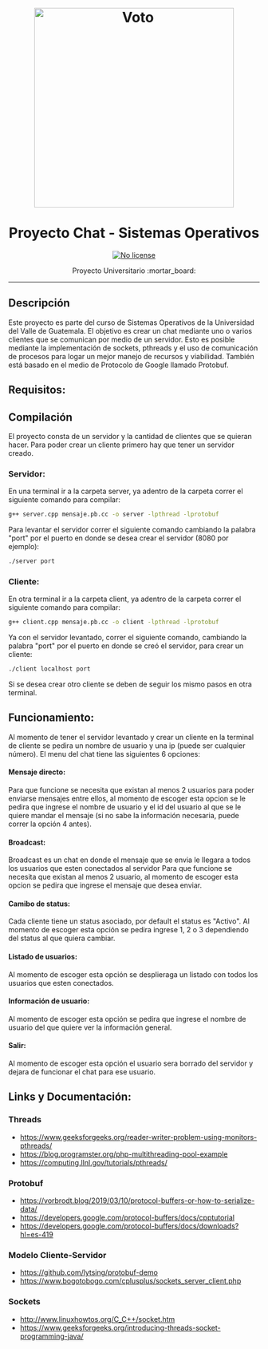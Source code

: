 <h1 align="center">
<br>
  <img src="https://cdn2.myket.ir/image/myket/icon/bd83259a-d072-4e38-b7cf-755950f7f97b_.png" alt="Voto" width="400"> 
<br>
<br>Proyecto Chat - Sistemas Operativos
</h1>
    
<p align="center">
  
  <a href="https://opensource.org/licenses/MIT">
    <img src="https://img.shields.io/static/v1?label=License&message=NoLicense&color=<COLOR>" alt="No license">
  </a>
</p>

<p align="center">Proyecto Universitario :mortar_board:</p>

<hr />


## Descripción
Este proyecto es parte del curso de Sistemas Operativos de la Universidad del Valle de Guatemala. El objetivo es crear un chat mediante uno o varios clientes que se comunican por medio de un servidor. Esto es posible mediante la implementación de sockets, pthreads y el uso de comunicación de procesos para logar un mejor manejo de recursos y viabilidad. También está basado en el medio de Protocolo de Google llamado Protobuf. 

## Requisitos:



## Compilación
El  proyecto consta de un servidor y la cantidad de clientes que se quieran hacer. Para poder crear un cliente primero hay que tener un servidor creado.

### Servidor:
En una terminal ir a la carpeta server, ya adentro de la carpeta correr el siguiente comando para compilar:
```bash
g++ server.cpp mensaje.pb.cc -o server -lpthread -lprotobuf
```
Para levantar el servidor correr el siguiente comando cambiando la palabra "port" por el puerto en donde se desea crear el servidor (8080 por ejemplo):
```bash
./server port
```
 
### Cliente:
En otra terminal ir a la carpeta client, ya adentro de la carpeta correr el siguiente comando para compilar:
```bash
g++ client.cpp mensaje.pb.cc -o client -lpthread -lprotobuf
```
Ya con el servidor levantado, correr el siguiente comando, cambiando la palabra "port" por el puerto en donde se creó el servidor, para crear un cliente:
```bash
./client localhost port
```
Si se desea crear otro cliente se deben de seguir los mismo pasos en otra terminal.


## Funcionamiento:
Al momento de tener el servidor levantado y crear un cliente en la terminal de cliente se pedira un nombre de usuario y una ip (puede ser cualquier número).
El menu del chat tiene las siguientes 6 opciones:

#### Mensaje directo:
Para que funcione se necesita que existan al menos 2 usuarios para poder enviarse mensajes entre ellos, al momento de escoger esta opcion se le pedira que ingrese el nombre de usuario y el id del usuario al que se le quiere mandar el mensaje (si no sabe la información necesaria, puede correr la opción 4 antes).

#### Broadcast:
Broadcast es un chat en donde el mensaje que se envia le llegara a todos los usuarios que esten conectados al servidor
Para que funcione se necesita que existan al menos 2 usuario, al momento de escoger esta opcion se pedira que ingrese el mensaje que desea enviar.


#### Camibo de status:
Cada cliente tiene un status asociado, por default el status es "Activo". Al momento de escoger esta opción se pedira ingrese 1, 2 o 3 dependiendo del status al que quiera cambiar.

#### Listado de usuarios:
Al momento de escoger esta opción se desplieraga un listado con todos los usuarios que esten conectados.  

#### Información de usuario:
Al momento de escoger esta opción se pedira que ingrese el nombre de usuario del que quiere ver la información general.

#### Salir:
Al momento de escoger esta opción el usuario sera borrado del servidor y dejara de funcionar el chat para ese usuario.

## Links y Documentación:
### Threads 
* https://www.geeksforgeeks.org/reader-writer-problem-using-monitors-pthreads/
* https://blog.programster.org/php-multithreading-pool-example
* https://computing.llnl.gov/tutorials/pthreads/

### Protobuf
* https://vorbrodt.blog/2019/03/10/protocol-buffers-or-how-to-serialize-data/
* https://developers.google.com/protocol-buffers/docs/cpptutorial
* https://developers.google.com/protocol-buffers/docs/downloads?hl=es-419

### Modelo Cliente-Servidor
* https://github.com/lytsing/protobuf-demo 
* https://www.bogotobogo.com/cplusplus/sockets_server_client.php

### Sockets
* http://www.linuxhowtos.org/C_C++/socket.htm
* https://www.geeksforgeeks.org/introducing-threads-socket-programming-java/
